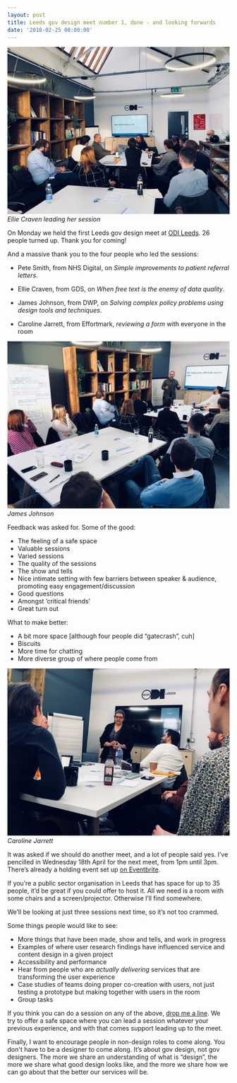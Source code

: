 ```yaml
---
layout: post
title: Leeds gov design meet number 1, done - and looking forwards
date: '2018-02-25 08:00:00'
---
```

![Ellie Craven leading her session](/assets/leeds-gov-design-1-1.jpg)
*Ellie Craven leading her session*

On Monday we held the first Leeds gov design meet at [ODI Leeds](https://odileeds.org). 26 people turned up. Thank you for coming!

And a massive thank you to the four people who led the sessions:

* Pete Smith, from NHS Digital, on _Simple improvements to patient referral letters_.

* Ellie Craven, from GDS, on _When free text is the enemy of data quality_.

* James Johnson, from DWP, on _Solving complex policy problems using design tools and techniques_.

* Caroline Jarrett, from Effortmark, _reviewing a form_ with everyone in the room

![James Johnson leading his session](/assets/leeds-gov-design-1-2.jpg)
*James Johnson*

Feedback was asked for. Some of the good:

* The feeling of a safe space
* Valuable sessions
* Varied sessions
* The quality of the sessions
* The show and tells
* Nice intimate setting with few barriers between speaker & audience, promoting easy engagement/discussion
* Good questions
* Amongst ’critical friends'
* Great turn out

What to make better:

* A bit more space [although four people did “gatecrash”, cuh]
* Biscuits
* More time for chatting
* More diverse group of where people come from

![Caroline Jarrett leading her session](/assets/leeds-gov-design-1-3.jpg)
*Caroline Jarrett*

It was asked if we should do another meet, and a lot of people said yes. I’ve pencilled in Wednesday 18th April for the next meet, from 1pm until 3pm. There’s already a holding event set up [on Eventbrite](https://www.eventbrite.co.uk/e/leeds-cross-government-design-meet-2-tickets-43515337546).

If you’re a public sector organisation in Leeds that has space for up to 35 people, it’d be great if you could offer to host it. All we need is a room with some chairs and a screen/projector. Otherwise I’ll find somewhere.

We’ll be looking at just three sessions next time, so it’s not too crammed.

Some things people would like to see:

* More things that have been made, show and tells, and work in progress
* Examples of where user research findings have influenced service and content design in a given project
* Accessibility and performance
* Hear from people who are *actually delivering* services that are transforming the user experience
* Case studies of teams doing proper co-creation with users, not just testing a prototype but making together with users in the room
* Group tasks

If you think you can do a session on any of the above, [drop me a line](/contact). We try to offer a safe space where you can lead a session whatever your previous experience, and with that comes support leading up to the meet.

Finally, I want to encourage people in non-design roles to come along. You don't have to be a designer to come along. It’s about gov design, not gov designers. The more we share an understanding of what is “design”, the more we share what good design looks like, and the more we share how we can go about that the better our services will be.
